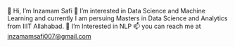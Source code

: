 👋 Hi, I’m Inzamam Safi
👀 I’m interested in Data Science and Machine Learning and currently I am persuing Masters in Data Science and Analytics from IIIT Allahabad.
🌱 I’m Interested in NLP
📫 you can reach me at inzamamsafi007@gmail.com
